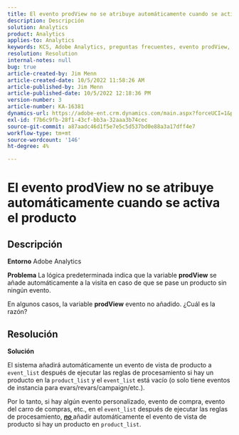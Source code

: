 ```yaml
---
title: El evento prodView no se atribuye automáticamente cuando se activa el producto
description: Descripción
solution: Analytics
product: Analytics
applies-to: Analytics
keywords: KCS, Adobe Analytics, preguntas frecuentes, evento prodView, no atribuido automáticamente, producto, activado
resolution: Resolution
internal-notes: null
bug: true
article-created-by: Jim Menn
article-created-date: 10/5/2022 11:58:26 AM
article-published-by: Jim Menn
article-published-date: 10/5/2022 12:18:36 PM
version-number: 3
article-number: KA-16381
dynamics-url: https://adobe-ent.crm.dynamics.com/main.aspx?forceUCI=1&pagetype=entityrecord&etn=knowledgearticle&id=43d0a503-a544-ed11-bba1-000d3a3064b8
exl-id: f7b6c9fb-28f1-43cf-bb3a-32aaa3b74cec
source-git-commit: a87aadc46d1f5e7e5c5d537bd0e88a3a17dff4e7
workflow-type: tm+mt
source-wordcount: '146'
ht-degree: 4%

---
```


# El evento prodView no se atribuye automáticamente cuando se activa el producto

## Descripción


<b>Entorno</b>
Adobe Analytics

<b>Problema</b>
La lógica predeterminada indica que la variable <b>prodView</b> se añade automáticamente a la visita en caso de que se pase un producto sin ningún evento.

En algunos casos, la variable <b>prodView</b> evento no añadido. ¿Cuál es la razón?


## Resolución


<b>Solución</b>

El sistema añadirá automáticamente un evento de vista de producto a `event_list` después de ejecutar las reglas de procesamiento si hay un producto en la `product_list` y el `event_list` está vacío (o solo tiene eventos de instancia para evars/revars/campaign/etc.).

Por lo tanto, si hay algún evento personalizado, evento de compra, evento del carro de compras, etc., en el `event_list` después de ejecutar las reglas de procesamiento, <u><em><b>no </b></em></u>añadir automáticamente el evento de vista de producto si hay un producto en `product_list`.
